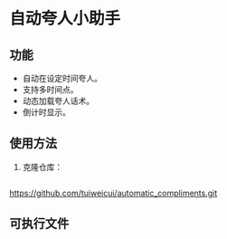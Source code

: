 # 自动夸人小助手

## 功能
- 自动在设定时间夸人。
- 支持多时间点。
- 动态加载夸人话术。
- 倒计时显示。

## 使用方法
1. 克隆仓库：
   ```bash
  https://github.com/tuiweicui/automatic_compliments.git
## 可执行文件
